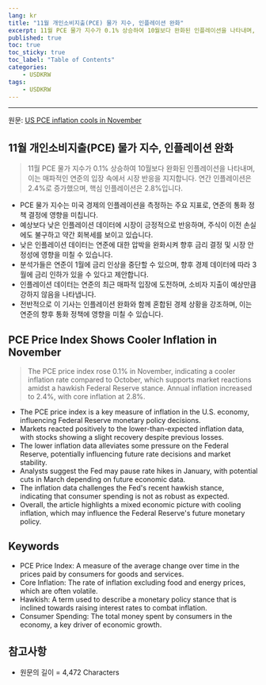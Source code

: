 ```yaml
---
lang: kr
title: "11월 개인소비지출(PCE) 물가 지수, 인플레이션 완화"
excerpt: 11월 PCE 물가 지수가 0.1% 상승하여 10월보다 완화된 인플레이션을 나타내며, 이는 매파적인 연준의 입장 속에서 시장 반응을 지지합니다. 연간 인플레이션은 2.4%로 증가했으며, 핵심 인플레이션은 2.8%입니다.
published: true
toc: true
toc_sticky: true
toc_label: "Table of Contents"
categories:
    - USDKRW
tags:
    - USDKRW
---
```


---

  원문: [US PCE inflation cools in November](https://www.investing.com/news/economic-indicators/instant-view-us-pce-inflation-cools-in-november-3784620)

## 11월 개인소비지출(PCE) 물가 지수, 인플레이션 완화

> 11월 PCE 물가 지수가 0.1% 상승하여 10월보다 완화된 인플레이션을 나타내며, 이는 매파적인 연준의 입장 속에서 시장 반응을 지지합니다. 연간 인플레이션은 2.4%로 증가했으며, 핵심 인플레이션은 2.8%입니다.


- PCE 물가 지수는 미국 경제의 인플레이션을 측정하는 주요 지표로, 연준의 통화 정책 결정에 영향을 미칩니다.
- 예상보다 낮은 인플레이션 데이터에 시장이 긍정적으로 반응하며, 주식이 이전 손실에도 불구하고 약간 회복세를 보이고 있습니다.
- 낮은 인플레이션 데이터는 연준에 대한 압박을 완화시켜 향후 금리 결정 및 시장 안정성에 영향을 미칠 수 있습니다.
- 분석가들은 연준이 1월에 금리 인상을 중단할 수 있으며, 향후 경제 데이터에 따라 3월에 금리 인하가 있을 수 있다고 제안합니다.
- 인플레이션 데이터는 연준의 최근 매파적 입장에 도전하며, 소비자 지출이 예상만큼 강하지 않음을 나타냅니다.
- 전반적으로 이 기사는 인플레이션 완화와 함께 혼합된 경제 상황을 강조하며, 이는 연준의 향후 통화 정책에 영향을 미칠 수 있습니다.

## PCE Price Index Shows Cooler Inflation in November

> The PCE price index rose 0.1% in November, indicating a cooler inflation rate compared to October, which supports market reactions amidst a hawkish Federal Reserve stance. Annual inflation increased to 2.4%, with core inflation at 2.8%.


- The PCE price index is a key measure of inflation in the U.S. economy, influencing Federal Reserve monetary policy decisions.
- Markets reacted positively to the lower-than-expected inflation data, with stocks showing a slight recovery despite previous losses.
- The lower inflation data alleviates some pressure on the Federal Reserve, potentially influencing future rate decisions and market stability.
- Analysts suggest the Fed may pause rate hikes in January, with potential cuts in March depending on future economic data.
- The inflation data challenges the Fed's recent hawkish stance, indicating that consumer spending is not as robust as expected.
- Overall, the article highlights a mixed economic picture with cooling inflation, which may influence the Federal Reserve's future monetary policy.

## Keywords

- PCE Price Index: A measure of the average change over time in the prices paid by consumers for goods and services.
- Core Inflation: The rate of inflation excluding food and energy prices, which are often volatile.
- Hawkish: A term used to describe a monetary policy stance that is inclined towards raising interest rates to combat inflation.
- Consumer Spending: The total money spent by consumers in the economy, a key driver of economic growth.

## 참고사항

- 원문의 길이 = 4,472 Characters

